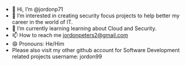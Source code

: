 - 👋 Hi, I’m @jordonp71
- 👀 I’m interested in creating security focus projects to help better my career in the world of IT.
- 🌱 I’m currently learning learning about Cloud and Security.
- 📫 How to reach me jordonpeters2@gmail.com
- 😄 Pronouns: He/Him
- Please also visit my other github account for Software Development related projects username: jordon99

<!---
jordonp71/jordonp71 is a ✨ special ✨ repository because its `README.md` (this file) appears on your GitHub profile.
You can click the Preview link to take a look at your changes.
--->
